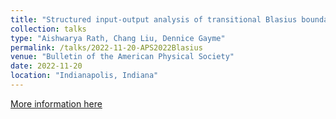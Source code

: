 ```yaml
---
title: "Structured input-output analysis of transitional Blasius boundary layer flows using a descriptor state space model"
collection: talks
type: "Aishwarya Rath, Chang Liu, Dennice Gayme"
permalink: /talks/2022-11-20-APS2022Blasius
venue: "Bulletin of the American Physical Society"
date: 2022-11-20
location: "Indianapolis, Indiana"
---
```


[More information here](https://meetings.aps.org/Meeting/DFD22/Session/Z32.7)
